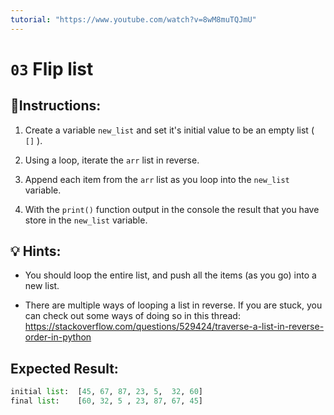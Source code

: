 ```yaml
---
tutorial: "https://www.youtube.com/watch?v=8wM8muTQJmU"
---
```


# `03` Flip list

## 📝Instructions:

1. Create a variable `new_list` and set it's initial value to be an empty list ( `[]` ).

2. Using a loop, iterate the `arr` list in reverse.

3. Append each item from the `arr` list as you loop into the `new_list` variable.

4. With the `print()` function output in the console the result that you have store in the `new_list` variable.

## 💡 Hints:

- You should loop the entire list, and push all the items (as you go) into a new list.

- There are multiple ways of looping a list in reverse. If you are stuck, you can check out some ways of doing so in this thread: https://stackoverflow.com/questions/529424/traverse-a-list-in-reverse-order-in-python

## Expected Result:

```py
initial list:  [45, 67, 87, 23, 5,  32, 60]
final list:    [60, 32, 5 , 23, 87, 67, 45]
```

